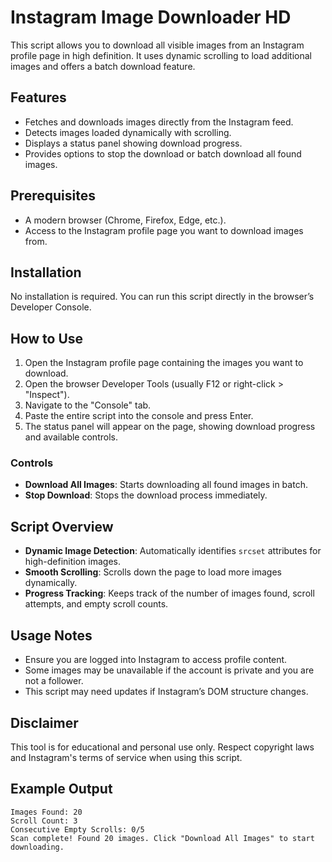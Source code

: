 # Instagram Image Downloader HD           

This script allows you to download all visible images from an Instagram profile page in high definition. It uses dynamic scrolling to load additional images and offers a batch download feature.

## Features
- Fetches and downloads images directly from the Instagram feed.
- Detects images loaded dynamically with scrolling.
- Displays a status panel showing download progress.
- Provides options to stop the download or batch download all found images.

## Prerequisites
- A modern browser (Chrome, Firefox, Edge, etc.).
- Access to the Instagram profile page you want to download images from.

## Installation
No installation is required. You can run this script directly in the browser’s Developer Console.

## How to Use
1. Open the Instagram profile page containing the images you want to download.
2. Open the browser Developer Tools (usually F12 or right-click > "Inspect").
3. Navigate to the "Console" tab.
4. Paste the entire script into the console and press Enter.
5. The status panel will appear on the page, showing download progress and available controls.

### Controls
- **Download All Images**: Starts downloading all found images in batch.
- **Stop Download**: Stops the download process immediately.

## Script Overview
- **Dynamic Image Detection**: Automatically identifies `srcset` attributes for high-definition images.
- **Smooth Scrolling**: Scrolls down the page to load more images dynamically.
- **Progress Tracking**: Keeps track of the number of images found, scroll attempts, and empty scroll counts.

## Usage Notes
- Ensure you are logged into Instagram to access profile content.
- Some images may be unavailable if the account is private and you are not a follower.
- This script may need updates if Instagram’s DOM structure changes.

## Disclaimer
This tool is for educational and personal use only. Respect copyright laws and Instagram's terms of service when using this script.

## Example Output
```
Images Found: 20
Scroll Count: 3
Consecutive Empty Scrolls: 0/5
Scan complete! Found 20 images. Click "Download All Images" to start downloading.
```

